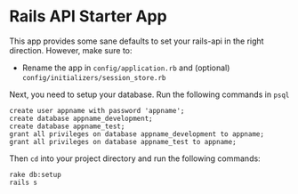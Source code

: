 # Rails API Starter App

This app provides some sane defaults to set your rails-api in the right direction. However, make sure to:

  - Rename the app in `config/application.rb` and (optional) `config/initializers/session_store.rb`

Next, you need to setup your database. Run the following commands in `psql`

```
create user appname with password 'appname';
create database appname_development;
create database appname_test;
grant all privileges on database appname_development to appname;
grant all privileges on database appname_test to appname;
```

Then `cd` into your project directory and run the following commands:

```
rake db:setup
rails s
```
